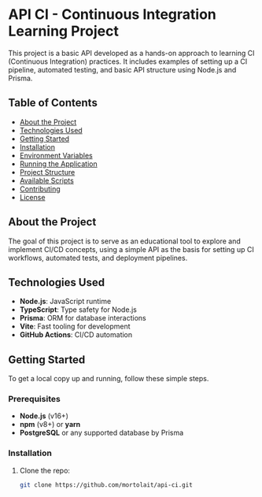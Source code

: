 # API CI - Continuous Integration Learning Project

This project is a basic API developed as a hands-on approach to learning CI (Continuous Integration) practices. It includes examples of setting up a CI pipeline, automated testing, and basic API structure using Node.js and Prisma.

## Table of Contents

- [About the Project](#about-the-project)
- [Technologies Used](#technologies-used)
- [Getting Started](#getting-started)
- [Installation](#installation)
- [Environment Variables](#environment-variables)
- [Running the Application](#running-the-application)
- [Project Structure](#project-structure)
- [Available Scripts](#available-scripts)
- [Contributing](#contributing)
- [License](#license)

## About the Project

The goal of this project is to serve as an educational tool to explore and implement CI/CD concepts, using a simple API as the basis for setting up CI workflows, automated tests, and deployment pipelines.

## Technologies Used

- **Node.js**: JavaScript runtime
- **TypeScript**: Type safety for Node.js
- **Prisma**: ORM for database interactions
- **Vite**: Fast tooling for development
- **GitHub Actions**: CI/CD automation

## Getting Started

To get a local copy up and running, follow these simple steps.

### Prerequisites

- **Node.js** (v16+)
- **npm** (v8+) or **yarn**
- **PostgreSQL** or any supported database by Prisma

### Installation

1. Clone the repo:

   ```bash
   git clone https://github.com/mortolait/api-ci.git
